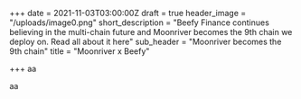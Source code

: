 +++
date = 2021-11-03T03:00:00Z
draft = true
header_image = "/uploads/image0.png"
short_description = "Beefy Finance continues believing in the multi-chain future and Moonriver becomes the 9th chain we deploy on. Read all about it here"
sub_header = "Moonriver becomes the 9th chain"
title = "Moonriver x Beefy"

+++
aa

aa